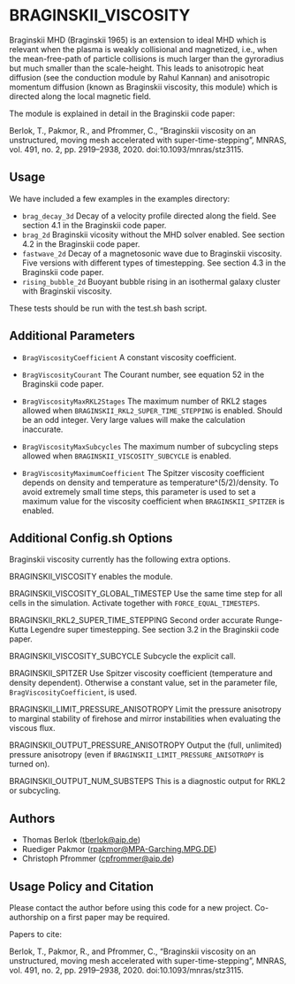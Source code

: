 
BRAGINSKII_VISCOSITY
====================

Braginskii MHD (Braginskii 1965) is an extension to ideal MHD which is
relevant when the plasma is weakly collisional and magnetized, i.e., when the
mean-free-path of particle collisions is much larger than the gyroradius but
much smaller than the scale-height. This leads to anisotropic heat diffusion
(see the conduction module by Rahul Kannan) and anisotropic momentum diffusion
(known as Braginskii viscosity, this module) which is directed along the local
magnetic field.

The module is explained in detail in the Braginskii code paper:

Berlok, T., Pakmor, R., and Pfrommer, C., “Braginskii viscosity on an unstructured, moving mesh accelerated with super-time-stepping”, MNRAS, vol. 491, no. 2, pp. 2919–2938, 2020. doi:10.1093/mnras/stz3115.

Usage
-----

We have included a few examples in the examples directory:

*  ``brag_decay_3d`` Decay of a velocity profile directed along the field. See section 4.1 in the Braginskii
code paper.
*  ``brag_2d`` Braginskii vicosity without the MHD solver enabled. See section 4.2 in the Braginskii
code paper.
*  ``fastwave_2d`` Decay of a magnetosonic wave due to Braginskii viscosity. Five versions with different types of timestepping. See section 4.3 in the Braginskii code paper.
*  ``rising_bubble_2d`` Buoyant bubble rising in an isothermal galaxy cluster with Braginskii viscosity.

These tests should be run with the test.sh bash script.


Additional Parameters
---------------------

* ``BragViscosityCoefficient`` A constant viscosity coefficient.

* ``BragViscosityCourant`` The Courant number, see equation 52 in the Braginskii code paper.

* ``BragViscosityMaxRKL2Stages`` The maximum number of RKL2 stages allowed when ``BRAGINSKII_RKL2_SUPER_TIME_STEPPING`` is enabled. Should be an odd integer. Very large values will make the calculation inaccurate.

* ``BragViscosityMaxSubcycles`` The maximum number of subcycling steps allowed when ``BRAGINSKII_VISCOSITY_SUBCYCLE`` is enabled.

* ``BragViscosityMaximumCoefficient`` The Spitzer viscosity coefficient depends on density and temperature as temperature^(5/2)/density. To avoid extremely small time steps, this parameter is used to set a maximum value for the viscosity coefficient when ``BRAGINSKII_SPITZER`` is enabled.


Additional Config.sh Options
----------------------------

Braginskii viscosity currently has the following extra options.

BRAGINSKII_VISCOSITY
  enables the module.

BRAGINSKII_VISCOSITY_GLOBAL_TIMESTEP
  Use the same time step for all cells in the simulation. Activate together with ``FORCE_EQUAL_TIMESTEPS``.

BRAGINSKII_RKL2_SUPER_TIME_STEPPING
  Second order accurate Runge-Kutta Legendre super timestepping. See section 3.2 in the Braginskii code paper.

BRAGINSKII_VISCOSITY_SUBCYCLE
  Subcycle the explicit call.

BRAGINSKII_SPITZER
  Use Spitzer viscosity coefficient (temperature and density dependent). Otherwise a constant value, set in the parameter file, ``BragViscosityCoefficient``, is used.

BRAGINSKII_LIMIT_PRESSURE_ANISOTROPY
  Limit the pressure anisotropy to marginal stability of firehose and mirror instabilities when evaluating the viscous flux.

BRAGINSKII_OUTPUT_PRESSURE_ANISOTROPY
  Output the (full, unlimited) pressure anisotropy (even if ``BRAGINSKII_LIMIT_PRESSURE_ANISOTROPY`` is turned on).

BRAGINSKII_OUTPUT_NUM_SUBSTEPS
  This is a diagnostic output for RKL2 or subcycling.

Authors
-------

  * Thomas Berlok (tberlok@aip.de)
  * Ruediger Pakmor (rpakmor@MPA-Garching.MPG.DE)
  * Christoph Pfrommer (cpfrommer@aip.de)


Usage Policy and Citation
-------------------------

Please contact the author before using this code for a new project.
Co-authorship on a first paper may be required.

Papers to cite:

  Berlok, T., Pakmor, R., and Pfrommer, C., “Braginskii viscosity on an unstructured, moving mesh accelerated with super-time-stepping”, MNRAS, vol. 491, no. 2, pp. 2919–2938, 2020. doi:10.1093/mnras/stz3115.
